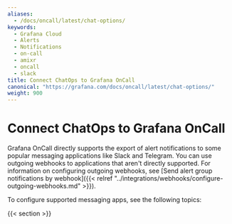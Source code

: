 ```yaml
---
aliases:
  - /docs/oncall/latest/chat-options/
keywords:
  - Grafana Cloud
  - Alerts
  - Notifications
  - on-call
  - amixr
  - oncall
  - slack
title: Connect ChatOps to Grafana OnCall
canonical: "https://grafana.com/docs/oncall/latest/chat-options/"
weight: 900
---
```


# Connect ChatOps to Grafana OnCall

Grafana OnCall directly supports the export of alert notifications to some popular messaging applications like Slack and Telegram. You can use outgoing webhooks to applications that aren't directly supported. For information on configuring outgoing webhooks, see [Send alert group notifications by webhook]({{< relref "../integrations/webhooks/configure-outgoing-webhooks.md" >}}).

To configure supported messaging apps, see the following topics:


{{< section >}}
